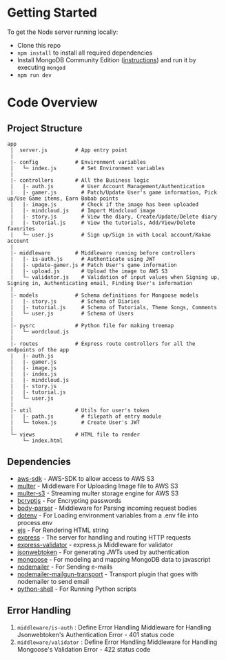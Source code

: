# Getting Started
To get the Node server running locally:
  - Clone this repo
  - ```npm install``` to install all required dependencies
  -  Install MongoDB Community Edition ([instructions](https://docs.mongodb.com/manual/installation/#tutorials)) and run it by executing ```mongod```
  -  ```npm run dev``` 
# Code Overview
## Project Structure
```
app
 |  server.js         # App entry point
 |
 |- config            # Environment variables
 |   └─ index.js        # Set Environment variables
 |
 |- controllers       # All the Business logic
 |   |- auth.js         # User Account Management/Authentication
 |   |- gamer.js        # Patch/Update User's game information, Pick up/Use Game items, Earn Bobab points
 |   |- image.js        # Check if the image has been uploaded
 |   |- mindcloud.js    # Import Mindcloud image
 |   |- story.js        # View the diary, Create/Update/Delete diary
 |   |- tutorial.js     # View the tutorials, Add/View/Delete favorites
 |   └─ user.js         # Sign up/Sign in with Local account/Kakao account
 |
 |- middleware        # Middleware running before controllers
 |   |- is-auth.js      # Authenticate using JWT
 |   |- update-gamer.js # Patch User's game information
 |   |- upload.js       # Upload the image to AWS S3 
 |   └─ validator.js    # Validation of input values when Signing up, Signing in, Authenticating email, Finding User's information
 |
 |- models            # Schema definitions for Mongoose models
 |   |- story.js        # Schema of Diaries
 |   |- tutorial.js     # Schema of Tutorials, Theme Songs, Comments 
 |   └─ user.js         # Schema of Users
 |
 |- pysrc             # Python file for making treemap
 |   └─ wordcloud.js    
 |
 |- routes            # Express route controllers for all the endpoints of the app
 |   |- auth.js 
 |   |- gamer.js
 |   |- image.js
 |   |- index.js
 |   |- mindcloud.js
 |   |- story.js
 |   |- tutorial.js
 |   └─ user.js
 |
 |- util              # Utils for user's token
 |   |- path.js         # filepath of entry module
 |   └─ token.js        # Create User's JWT
 |
 └─ views             # HTML file to render
     └─ index.html
```
## Dependencies
- [aws-sdk](https://github.com/aws/aws-sdk-js) - AWS-SDK to allow access to AWS S3
- [multer](https://github.com/expressjs/multer) - Middleware For Uploading Image file to AWS S3
- [multer-s3](https://github.com/badunk/multer-s3) - Streaming multer storage engine for AWS S3
- [bcryptjs](https://github.com/dcodeIO/bcrypt.js/) - For Encrypting passwords
- [body-parser](https://github.com/expressjs/body-parser) - Middleware for Parsing incoming request bodies
- [dotenv](https://github.com/motdotla/dotenv) - For Loading environment variables from a .env file into process.env
- [ejs](https://github.com/mde/ejs) - For Rendering HTML string
- [express](https://github.com/expressjs/express) - The server for handling and routing HTTP requests
- [express-validator](https://github.com/express-validator/express-validator) - express.js Middleware for validator
- [jsonwebtoken](https://github.com/auth0/node-jsonwebtoken) - For generating JWTs used by authentication
- [mongoose](https://github.com/Automattic/mongoose) - For modeling and mapping MongoDB data to javascript
- [nodemailer](https://github.com/nodemailer/nodemailer) - For Sending e-mails
- [nodemailer-mailgun-transport](https://github.com/orliesaurus/nodemailer-mailgun-transport) - Transport plugin that goes with nodemailer to send email
- [python-shell](https://github.com/extrabacon/python-shell) - For Running Python scripts

## Error Handling
1. ```middleware/is-auth``` : Define Error Handling Middleware for Handling Jsonwebtoken's Authentication Error - 401 status code
2. ```middleware/validator``` : Define Error Handling Middleware for Handling Mongoose's Validation Error - 422 status code
